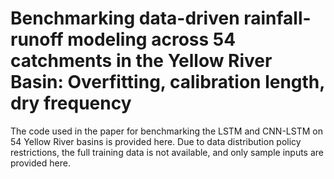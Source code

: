 # Benchmarking data-driven rainfall-runoff modeling across 54 catchments in the Yellow River Basin: Overfitting, calibration length, dry frequency

The code used in the paper for benchmarking the LSTM and CNN-LSTM on 54 Yellow River basins is provided here. Due to data distribution policy restrictions, the full training data is not available, and only sample inputs are provided here.
